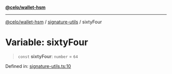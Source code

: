 [**@celo/wallet-hsm**](../../README.md)

***

[@celo/wallet-hsm](../../README.md) / [signature-utils](../README.md) / sixtyFour

# Variable: sixtyFour

> `const` **sixtyFour**: `number` = `64`

Defined in: [signature-utils.ts:10](https://github.com/celo-org/developer-tooling/blob/master/packages/sdk/wallets/wallet-hsm/src/signature-utils.ts#L10)

